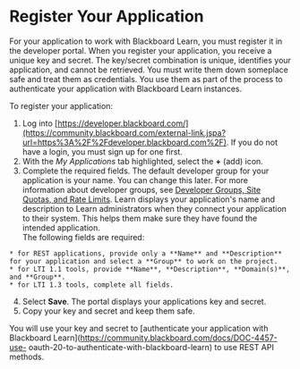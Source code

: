 # Register Your Application
For your application to work with Blackboard Learn, you must register it in
the developer portal. When you register your application, you receive a unique
key and secret. The key/secret combination is unique, identifies your
application, and cannot be retrieved. You must write them down someplace safe
and treat them as credentials. You use them as part of the process to
authenticate your application with Blackboard Learn instances.

To register your application:

  1. Log into [https://developer.blackboard.com/](https://community.blackboard.com/external-link.jspa?url=https%3A%2F%2Fdeveloper.blackboard.com%2F). If you do not have a login, you must sign up for one first.
  2. With the _My Applications_ tab highlighted, select the **+** (add) icon.
  3. Complete the required fields. The default developer group for your application is your name. You can change this later. For more information about developer groups, see [Developer Groups, Site Quotas, and Rate Limits](https://community.blackboard.com/docs/DOC-4258-developer-groups-site-quotas-and-rate-limits). Learn displays your application's name and description to Learn administrators when they connect your application to their system. This helps them make sure they have found the intended application.  
The following fields are required:

    * for REST applications, provide only a **Name** and **Description** for your application and select a **Group** to work on the project.
    * for LTI 1.1 tools, provide **Name**, **Description**, **Domain(s)**, and **Group**.
    * for LTI 1.3 tools, complete all fields.
  4. Select **Save**. The portal displays your applications key and secret.
  5. Copy your key and secret and keep them safe.

You will use your key and secret to [authenticate your application with
Blackboard Learn](https://community.blackboard.com/docs/DOC-4457-use-
oauth-20-to-authenticate-with-blackboard-learn) to use REST API methods.

